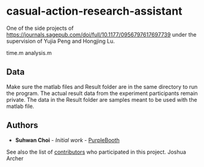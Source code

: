 # casual-action-research-assistant

One of the side projects of https://journals.sagepub.com/doi/full/10.1177/0956797617697739 under the supervision of Yujia Peng and Hongjing Lu. 

time.m 
analysis.m 

## Data

Make sure the matlab files and Result folder are in the same directory to run the program.
The actual result data from the experiment participants remain private. The data in the Result folder are samples meant to be used with the matlab file. 


## Authors

* **Suhwan Choi** - *Initial work* - [PurpleBooth](https://github.com/PurpleBooth)

See also the list of [contributors](https://github.com/your/project/contributors) who participated in this project.
Joshua Archer
